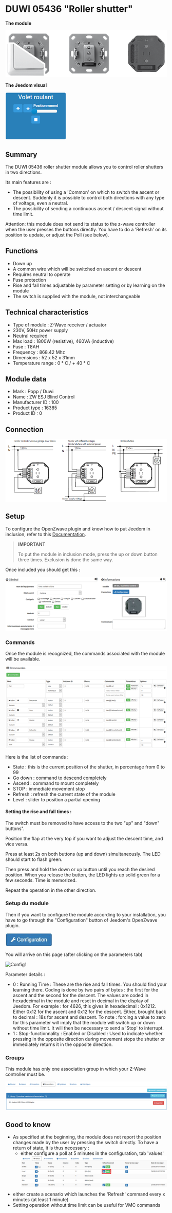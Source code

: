 # DUWI 05436 "Roller shutter"

 **The module**

![1 Module](images/duwi.05436/1-Module.PNG)

**The Jeedom visual**

![Visuel defaut](images/duwi.05436/Visuel_defaut.PNG)

## Summary 

The DUWI 05436 roller shutter module allows you to control roller shutters in two directions.

Its main features are :

-   The possibility of using a 'Common' on which to switch the ascent or descent. Suddenly it is possible to control both directions with any type of voltage, even a neutral.
-   The possibility of sending a continuous ascent / descent signal without time limit.

Attention: this module does not send its status to the z-wave controller when the user presses the buttons directly. You have to do a 'Refresh' on its position to update, or adjust the Poll (see below).

## Functions

-   Down up
-   A common wire which will be switched on ascent or descent
-   Requires neutral to operate
-   Fuse protection
-   Rise and fall times adjustable by parameter setting or by learning on the module
-   The switch is supplied with the module, not interchangeable

## Technical characteristics

-   Type of module : Z-Wave receiver / actuator
-   230V, 50Hz power supply
-   Neutral required
-   Max load : 1800W (resistive), 460VA (inductive)
-   Fuse : T8AH
-   Frequency : 868.42 Mhz
-   Dimensions : 52 x 52 x 31mm
-   Temperature range : 0 ° C / + 40 ° C

## Module data

-   Mark : Popp / Duwi
-   Name : ZW ESJ Blind Control
-   Manufacturer ID : 100
-   Product type : 16385
-   Product ID : 0

## Connection

![2 Montage](images/duwi.05436/2-Montage.PNG)

## Setup

To configure the OpenZwave plugin and know how to put Jeedom in inclusion, refer to this [Documentation](https://doc.jeedom.com/en_US/plugins/automation%20protocol/openzwave/).

> **IMPORTANT**
>
> To put the module in inclusion mode, press the up or down button three times. Exclusion is done the same way.

Once included you should get this :

![Plugin Zwave](images/duwi.05436/3-Inclusion.PNG)

### Commands

Once the module is recognized, the commands associated with the module will be available.

![Commands](images/duwi.05436/4-Commandes.PNG)

Here is the list of commands :

-   State : this is the current position of the shutter, in percentage from 0 to 99
-   Go down : command to descend completely
-   Ascend : command to mount completely
-   STOP : immediate movement stop
-   Refresh : refresh the current state of the module
-   Level : slider to position a partial opening

#### Setting the rise and fall times :

The switch must be removed to have access to the two "up" and "down" buttons".

Position the flap at the very top if you want to adjust the descent time, and vice versa.

Press at least 2s on both buttons (up and down) simultaneously. The LED should start to flash green.

Then press and hold the down or up button until you reach the desired position. When you release the button, the LED lights up solid green for a few seconds. Time is memorized.

Repeat the operation in the other direction.

### Setup du module

Then if you want to configure the module according to your installation, you have to go through the "Configuration" button of Jeedom's OpenZwave plugin.

![Setup plugin Zwave](images/plugin/bouton_configuration.jpg)

You will arrive on this page (after clicking on the parameters tab)

![Config1](images/duwi.05436/5-Paramètres.PNG)

Parameter details :

-   0 : Running Time :
These are the rise and fall times. You should find your learning there.
Coding is done by two pairs of bytes : the first for the ascent and the second for the descent.
The values are coded in hexadecimal in the module and reset in decimal in the display of Jeedom.
For example : for 4626, this gives in hexadecimal : 0x1212. Either 0x12 for the ascent and 0x12 for the descent. Either, brought back to decimal : 18s for ascent and descent.
To note : forcing a value to zero for this parameter will imply that the module will switch up or down without time limit. It will then be necessary to send a 'Stop' to interrupt.
-   1 : Stop-functionnality : Enabled or Disabled :
Used to indicate whether pressing in the opposite direction during movement stops the shutter or immediately returns it in the opposite direction.

### Groups

This module has only one association group in which your Z-Wave controller must be.

![Groupe](images/duwi.05436/6-Groupes.PNG)

## Good to know

-   As specified at the beginning, the module does not report the position changes made by the user by pressing the switch directly. To have a return of state, it is thus necessary :
    - either configure a poll at 5 minutes in the configuration, tab 'values'
![Groupe](images/duwi.05436/7-Poll.PNG)
  - either create a scenario which launches the 'Refresh' command every x minutes (at least 1 minute)
-   Setting operation without time limit can be useful for VMC commands
